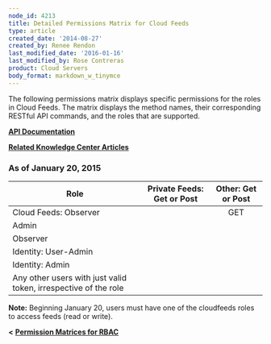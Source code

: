```yaml
---
node_id: 4213
title: Detailed Permissions Matrix for Cloud Feeds
type: article
created_date: '2014-08-27'
created_by: Renee Rendon
last_modified_date: '2016-01-16'
last_modified_by: Rose Contreras
product: Cloud Servers
body_format: markdown_w_tinymce
---
```


The following permissions matrix displays specific permissions for the roles in Cloud Feeds. The matrix displays the method names, their corresponding RESTful API commands, and the roles that are supported.

[**API Documentation**](https://developer.rackspace.com/docs/)

[**Related Knowledge Center Articles**](/how-to/cloud-feeds-faq)

### As of January 20, 2015

Role | Private Feeds: Get or Post | Other: Get or Post
--- | :---: | :---:
Cloud Feeds: Observer | &nbsp; | GET
Admin | &nbsp; | &nbsp;
Observer | &nbsp; | &nbsp;
Identity: User-Admin | &nbsp; |&nbsp;
Identity: Admin | &nbsp; | &nbsp;
Any other users with just valid token, irrespective of the role | &nbsp; | &nbsp;

**Note:** Beginning January 20, users must have one of the cloudfeeds roles to access feeds (read or write).

**<** [**Permission Matrices for RBAC**](/how-to/permissions-matrix-for-role-based-access-control-rbac)

&nbsp;
